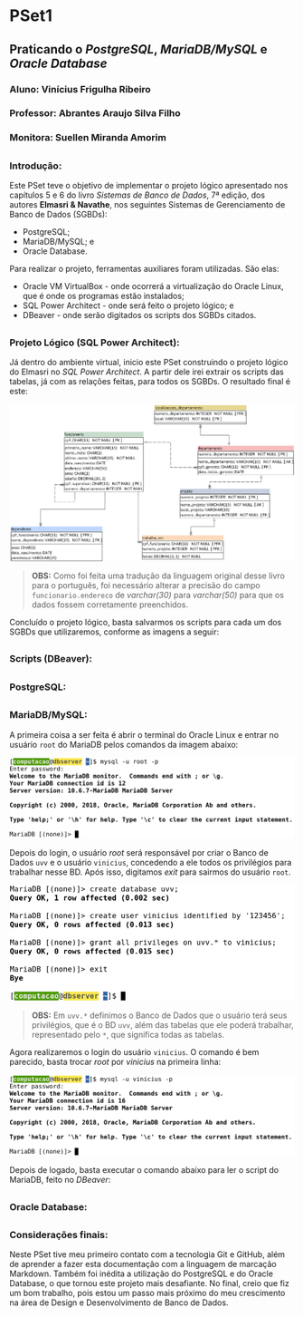 # PSet1
## Praticando o *PostgreSQL*, *MariaDB/MySQL* e *Oracle Database*

### Aluno: Vinícius Frigulha Ribeiro
### Professor: Abrantes Araujo Silva Filho
### Monitora: Suellen Miranda Amorim

##

### Introdução:

Este PSet teve o objetivo de implementar o projeto lógico apresentado nos capítulos 5 e 6 do livro _Sistemas de Banco de Dados_, 7ª edição, dos autores **Elmasri & Navathe**, nos seguintes Sistemas de Gerenciamento de Banco de Dados (SGBDs):
* PostgreSQL; 
* MariaDB/MySQL; e
* Oracle Database.

Para realizar o projeto, ferramentas auxiliares foram utilizadas. São elas: 
* Oracle VM VirtualBox - onde ocorrerá a virtualização do Oracle Linux, que é onde os programas estão instalados;
* SQL Power Architect - onde será feito o projeto lógico; e
* DBeaver - onde serão digitados os scripts dos SGBDs citados.

##

### Projeto Lógico (SQL Power Architect):

Já dentro do ambiente virtual, inicio este PSet construindo o projeto lógico do Elmasri no *SQL Power Architect*. A partir dele irei extrair os scripts das tabelas, já com as relações feitas, para todos os SGBDs. O resultado final é este:

![Projeto Lógico](https://github.com/vinifrigulha/uvv_bd_1_cc1m/blob/main/pset1/imgs/sql-p-a.PNG "Projeto Lógico - Elmasri")

>**OBS:** Como foi feita uma tradução da linguagem original desse livro para o português, foi necessário alterar a precisão do campo `funcionario.endereco` de *varchar(30)* para *varchar(50)* para que os dados fossem corretamente preenchidos.

Concluído o projeto lógico, basta salvarmos os scripts para cada um dos SGBDs que utilizaremos, conforme as imagens a seguir:

##

### Scripts (DBeaver):

##

### PostgreSQL:

##

### MariaDB/MySQL:

A primeira coisa a ser feita é abrir o terminal do Oracle Linux e entrar no usuário `root` do MariaDB pelos comandos da imagem abaixo:

![Login root MySQL](https://github.com/vinifrigulha/uvv_bd_1_cc1m/blob/main/pset1/imgs/root-mysql.PNG "Login root MySQL")

Depois do login, o usuário *root* será responsável por criar o Banco de Dados `uvv` e o usuário `vinicius`, concedendo a ele todos os privilégios para trabalhar nesse BD. Após isso, digitamos *exit* para sairmos do usuário `root`.

![Comandos do root](https://github.com/vinifrigulha/uvv_bd_1_cc1m/blob/main/pset1/imgs/root2-mysql.PNG "Comandos do root")

>**OBS:** Em `uvv.*` definimos o Banco de Dados que o usuário terá seus privilégios, que é o BD `uvv`, além das tabelas que ele poderá trabalhar, representado pelo `*`, que significa todas as tabelas.

Agora realizaremos o login do usuário `vinicius`. O comando é bem parecido, basta trocar *root* por *vinicius* na primeira linha:

![Login do vinicius](https://github.com/vinifrigulha/uvv_bd_1_cc1m/blob/main/pset1/imgs/vinicius-mysql.PNG "Login do vinicius")

Depois de logado, basta executar o comando abaixo para ler o script do MariaDB, feito no *DBeaver*:

##

### Oracle Database:

##

### Considerações finais: 
Neste PSet tive meu primeiro contato com a tecnologia Git e GitHub, além de aprender a fazer esta documentação com a linguagem de marcação Markdown.
Também foi inédita a utilização do PostgreSQL e do Oracle Database, o que tornou este projeto mais desafiante.
No final, creio que fiz um bom trabalho, pois estou um passo mais próximo do meu crescimento na área de Design e Desenvolvimento de Banco de Dados.

